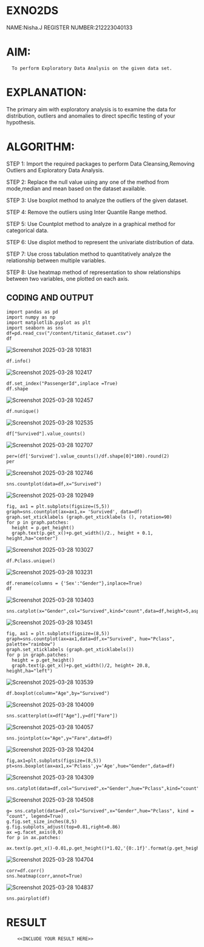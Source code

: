 # EXNO2DS

NAME:Nisha.J
REGISTER NUMBER:212223040133

# AIM:
      To perform Exploratory Data Analysis on the given data set.
      
# EXPLANATION:
  The primary aim with exploratory analysis is to examine the data for distribution, outliers and anomalies to direct specific testing of your hypothesis.
  
# ALGORITHM:
STEP 1: Import the required packages to perform Data Cleansing,Removing Outliers and Exploratory Data Analysis.

STEP 2: Replace the null value using any one of the method from mode,median and mean based on the dataset available.

STEP 3: Use boxplot method to analyze the outliers of the given dataset.

STEP 4: Remove the outliers using Inter Quantile Range method.

STEP 5: Use Countplot method to analyze in a graphical method for categorical data.

STEP 6: Use displot method to represent the univariate distribution of data.

STEP 7: Use cross tabulation method to quantitatively analyze the relationship between multiple variables.

STEP 8: Use heatmap method of representation to show relationships between two variables, one plotted on each axis.

## CODING AND OUTPUT
```
import pandas as pd
import numpy as np
import matplotlib.pyplot as plt
import seaborn as sns
df=pd.read_csv("/content/titanic_dataset.csv")
df
```
![Screenshot 2025-03-28 101831](https://github.com/user-attachments/assets/35ec6f52-a20e-4571-855a-ff9d7d8e54e9)
```
df.info()
```
![Screenshot 2025-03-28 102417](https://github.com/user-attachments/assets/c3c57028-370b-4c86-b258-d0b86fa197e7)
```
df.set_index("PassengerId",inplace =True)
df.shape
```
![Screenshot 2025-03-28 102457](https://github.com/user-attachments/assets/8cb105ee-e824-4039-8f80-80775b08c93a)
```
df.nunique()
```
![Screenshot 2025-03-28 102535](https://github.com/user-attachments/assets/8f5f9a46-5016-4130-83ef-f480cb1b381d)
```
df["Survived"].value_counts()
```
![Screenshot 2025-03-28 102707](https://github.com/user-attachments/assets/2bc90033-ed4f-4ea1-8422-f5403ab82c93)
```
per=(df['Survived'].value_counts()/df.shape[0]*100).round(2)
per
```
![Screenshot 2025-03-28 102746](https://github.com/user-attachments/assets/c3475a00-0ee4-4b96-bbd1-9849ef1645a4)
```
sns.countplot(data=df,x="Survived")
```
![Screenshot 2025-03-28 102949](https://github.com/user-attachments/assets/6a8a8911-2139-45b2-b651-45e4fbe7a56c)
```
fig, ax1 = plt.subplots(figsize=(5,5))
graph=sns.countplot(ax=ax1,x= 'Survived', data=df)
graph.set_xticklabels (graph.get_xticklabels (), rotation=90)
for p in graph.patches:
  height = p.get_height()
  graph.text(p.get_x()+p.get_width()/2., height + 0.1, height,ha="center")
```
![Screenshot 2025-03-28 103027](https://github.com/user-attachments/assets/19713969-f640-4f71-bc88-71a9fab61628)
```
df.Pclass.unique()
```
![Screenshot 2025-03-28 103231](https://github.com/user-attachments/assets/7204ce33-fdfc-45cd-9565-1f7ed3de2641)
```
df.rename(columns = {'Sex':"Gender"},inplace=True)
df
```
![Screenshot 2025-03-28 103403](https://github.com/user-attachments/assets/1089c101-e51a-4ed8-adce-5748a6ae74ab)
```
sns.catplot(x="Gender",col="Survived",kind="count",data=df,height=5,aspect=.7)
```
![Screenshot 2025-03-28 103451](https://github.com/user-attachments/assets/d2e6a460-c24d-4985-9744-f886b314bb27)
```
fig, ax1 = plt.subplots(figsize=(8,5))
graph=sns.countplot(ax=ax1,data=df,x="Survived", hue="Pclass", palette="rainbow")
graph.set_xticklabels (graph.get_xticklabels())
for p in graph.patches:
  height = p.get_height()
  graph.text(p.get_x()+p.get_width()/2, height+ 20.8, height,ha="left")
```
![Screenshot 2025-03-28 103539](https://github.com/user-attachments/assets/7ea66420-bfaa-4090-9b68-18e753a1d30a)
```
df.boxplot(column="Age",by="Survived")
```
![Screenshot 2025-03-28 104009](https://github.com/user-attachments/assets/b933d647-7a05-4c68-9505-cdcfa1bfabb1)
```
sns.scatterplot(x=df["Age"],y=df["Fare"])
```
![Screenshot 2025-03-28 104057](https://github.com/user-attachments/assets/9813ea16-f9f7-4c71-8995-2028fa472de3)
```
sns.jointplot(x="Age",y="Fare",data=df)
```
![Screenshot 2025-03-28 104204](https://github.com/user-attachments/assets/933f27da-3413-46ef-979c-6e31058d9595)
```
fig,ax1=plt.subplots(figsize=(8,5))
pt=sns.boxplot(ax=ax1,x='Pclass',y='Age',hue="Gender",data=df)
```
![Screenshot 2025-03-28 104309](https://github.com/user-attachments/assets/d773f32a-24a3-4438-b0dc-295f13ec09d1)
```
sns.catplot(data=df,col="Survived",x="Gender",hue="Pclass",kind="count")
```
![Screenshot 2025-03-28 104508](https://github.com/user-attachments/assets/fb95d752-6596-46c4-aa9d-c8c5e988c8f6)
```
g= sns.catplot(data=df,col="Survived",x="Gender",hue="Pclass", kind = "count", legend=True)
g.fig.set_size_inches(8,5)
g.fig.subplots_adjust(top=0.81,right=0.86)
ax =g.facet_axis(0,0)
for p in ax.patches:
   ax.text(p.get_x()-0.01,p.get_height()*1.02,'{0:.1f}'.format(p.get_height()),color='red',rotation='horizontal',size='small')
```
![Screenshot 2025-03-28 104704](https://github.com/user-attachments/assets/86087577-cea0-45f0-9a58-0d71ce946838)
```
corr=df.corr()
sns.heatmap(corr,annot=True)
```
![Screenshot 2025-03-28 104837](https://github.com/user-attachments/assets/9e131d98-6bad-46bb-a72f-29c38932e663)
```
sns.pairplot(df)
```
# RESULT
        <<INCLUDE YOUR RESULT HERE>>

